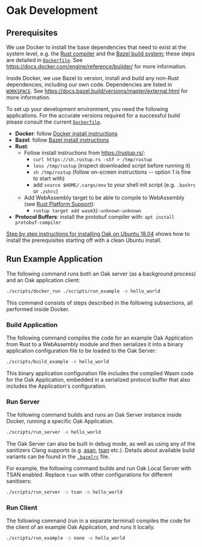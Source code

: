 # Oak Development

## Prerequisites

We use Docker to install the base dependencies that need to exist at the system
level, e.g. the [Rust compiler](https://www.rust-lang.org/tools/install) and the
[Bazel build system](https://bazel.build); these steps are detailed in
[`Dockerfile`](/Dockerfile). See
https://docs.docker.com/engine/reference/builder/ for more information.

Inside Docker, we use Bazel to version, install and build any non-Rust
dependencies, including our own code. Dependencies are listed in
[`WORKSPACE`](/WORKSPACE). See
https://docs.bazel.build/versions/master/external.html for more information.

To set up your development environment, you need the following applications. For
the accurate versions required for a successful build please consult the current
[`Dockerfile`](/Dockerfile).

- **Docker**: follow
  [Docker install instructions](https://docs.docker.com/install)
- **Bazel**: follow
  [Bazel install instructions](https://docs.bazel.build/versions/master/install.html)
- **Rust**:
  - Follow install instructions from https://rustup.rs/:
    - `curl https://sh.rustup.rs -sSf > /tmp/rustup`
    - `less /tmp/rustup` (inspect downloaded script before running it)
    - `sh /tmp/rustup` (follow on-screen instructions -- option 1 is fine to
      start with)
    - add `source $HOME/.cargo/env` to your shell init script (e.g. `.bashrc` or
      `.zshrc`)
  - Add WebAssembly target to be able to compile to WebAssembly (see
    [Rust Platform Support](https://forge.rust-lang.org/release/platform-support.html)):
    - `rustup target add wasm32-unknown-unknown`
- **Protocol Buffers**: install the protobuf compiler with:
  `apt install protobuf-compiler`

[Step by step instructions for installing Oak on Ubuntu 18.04](/INSTALL.md)
shows how to install the prerequisites starting off with a clean Ubuntu install.

## Run Example Application

The following command runs both an Oak server (as a background process) and an
Oak application client:

```bash
./scripts/docker_run ./scripts/run_example -e hello_world
```

This command consists of steps described in the following subsections, all
performed inside Docker.

### Build Application

The following command compiles the code for an example Oak Application from Rust
to a WebAssembly module and then serializes it into a binary application
configuration file to be loaded to the Oak Server:

```bash
./scripts/build_example -e hello_world
```

This binary application configuration file includes the compiled Wasm code for
the Oak Application, embedded in a serialized protocol buffer that also includes
the Application's configuration.

### Run Server

The following command builds and runs an Oak Server instance inside Docker,
running a specific Oak Application.

```bash
./scripts/run_server -e hello_world
```

The Oak Server can also be built in debug mode, as well as using any of the
sanitizers Clang supports (e.g.
[asan](https://clang.llvm.org/docs/AddressSanitizer.html),
[tsan](https://clang.llvm.org/docs/ThreadSanitizer.html) etc.). Details about
available build variants can be found in the [`.bazelrc`](/.bazelrc) file.

For example, the following command builds and run Oak Local Server with TSAN
enabled. Replace `tsan` with other configurations for different sanitisers:

```bash
./scripts/run_server -s tsan -e hello_world
```

### Run Client

The following command (run in a separate terminal) compiles the code for the
client of an example Oak Application, and runs it locally.

```bash
./scripts/run_example -s none -e hello_world
```
